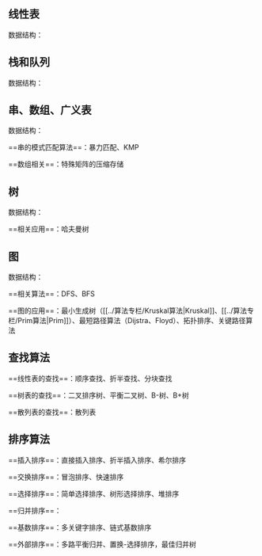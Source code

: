 ## 线性表

数据结构：



## 栈和队列

数据结构：



## 串、数组、广义表

数据结构：

==串的模式匹配算法==：暴力匹配、KMP

==数组相关==：特殊矩阵的压缩存储

## 树

数据结构：

==相关应用==：哈夫曼树

## 图

数据结构：

==相关算法==：DFS、BFS

==图的应用==：最小生成树（[[../算法专栏/Kruskal算法|Kruskal]]、[[../算法专栏/Prim算法|Prim]]）、最短路径算法（Dijstra、Floyd）、拓扑排序、关键路径算法


## 查找算法

==线性表的查找==：顺序查找、折半查找、分块查找

==树表的查找==：二叉排序树、平衡二叉树、B-树、B+树

==散列表的查找==：散列表

## 排序算法



==插入排序==：直接插入排序、折半插入排序、希尔排序

==交换排序==：冒泡排序、快速排序

==选择排序==：简单选择排序、树形选择排序、堆排序

==归并排序==：

==基数排序==：多关键字排序、链式基数排序

==外部排序==：多路平衡归并、置换-选择排序，最佳归并树

